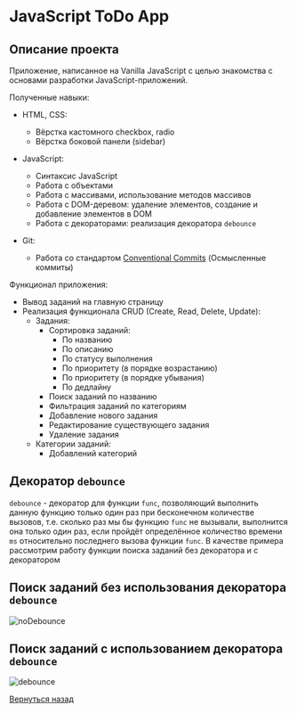 # JavaScript ToDo App

## Описание проекта

Приложение, написанное на Vanilla JavaScript с целью знакомства с основами разработки JavaScript-приложений.

Полученные навыки:

- HTML, CSS:
    - Вёрстка кастомного checkbox, radio
    - Вёрстка боковой панели (sidebar)

- JavaScript:
    - Синтаксис JavaScript
    - Работа с объектами
    - Работа с массивами, использование методов массивов
    - Работа с DOM-деревом: удаление элементов, создание и добавление элементов в DOM
    - Работа с декораторами: реализация декоратора `debounce`

- Git:
    - Работа со стандартом [Conventional Commits](https://www.conventionalcommits.org/en/v1.0.0/) (Осмысленные коммиты)

Функционал приложения:
- Вывод заданий на главную страницу
- Реализация функционала CRUD (Create, Read, Delete, Update):
    - Задания:
        - Сортировка заданий:
            - По названию
            - По описанию
            - По статусу выполнения
            - По приоритету (в порядке возрастанию)
            - По приоритету (в порядке убывания)
            - По дедлайну
        - Поиск заданий по названию
        - Фильтрация заданий по категориям
        - Добавление нового задания
        - Редактирование существующего задания
        - Удаление задания
    - Категории заданий:
        - Добавлений категорий

## Декоратор `debounce`

`debounce` - декоратор для функции `func`, позволяющий выполнить данную функцию только один раз при бесконечном количестве вызовов, т.е. сколько раз мы бы функцию `func` не вызывали, выполнится она только один раз, если пройдёт определённое количество времени `ms` относительно последнего вызова функции `func`. В качестве примера рассмотрим работу функции поиска заданий без декоратора и с декоратором

## Поиск заданий без использования декоратора `debounce`

![noDebounce](https://user-images.githubusercontent.com/47455676/190212504-e1b73c35-6f6b-45c7-b723-89644bfb1e18.gif)

## Поиск заданий с использованием декоратора `debounce`

![debounce](https://user-images.githubusercontent.com/47455676/190212099-06278e66-f57e-4a6b-bbca-fcef6daf2d92.gif)


[Вернуться назад](/README.md)
